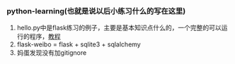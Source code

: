 ### python-learning(也就是说以后小练习什么的写在这里)
1. hello.py中是flask练习的例子，主要是基本知识点什么的，一个完整的可以运行的程序，[教程](http://wiki.jikexueyuan.com/project/flask-guide/quick-start.html)
2. flask-weibo = flask + sqlite3 + sqlalchemy
3. 妈蛋发现没有加gitignore
